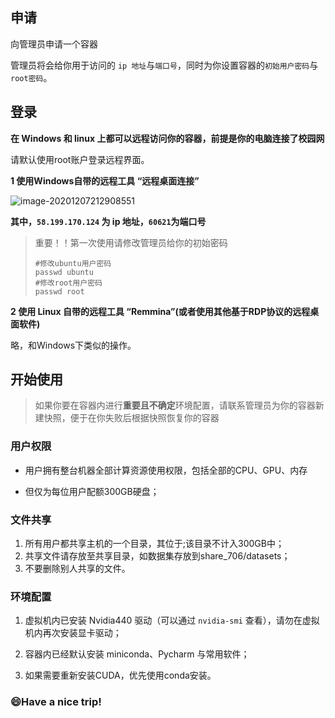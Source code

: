 ## 申请

向管理员申请一个容器

管理员将会给你用于访问的 `ip 地址`与`端口号`，同时为你设置容器的`初始用户密码`与`root密码`。



## 登录

**在 Windows 和 linux 上都可以远程访问你的容器，前提是你的电脑连接了校园网**

请默认使用root账户登录远程界面。

**1 使用Windows自带的远程工具 “远程桌面连接”**

![image-20201207212908551](E:\Typora图片\image-20201207212908551.png)

**其中，`58.199.170.124` 为 ip 地址，`60621`为端口号**

> 重要！！第一次使用请修改管理员给你的初始密码
>
> ```
> #修改ubuntu用户密码
> passwd ubuntu
> #修改root用户密码
> passwd root
> ```



**2 使用 Linux 自带的远程工具 “Remmina”(或者使用其他基于RDP协议的远程桌面软件)** 

略，和Windows下类似的操作。





## 开始使用

> 如果你要在容器内进行**重要且不确定**环境配置，请联系管理员为你的容器新建快照，便于在你失败后根据快照恢复你的容器

### 用户权限

- 用户拥有整台机器全部计算资源使用权限，包括全部的CPU、GPU、内存

- 但仅为每位用户配额300GB硬盘；



### 文件共享

1. 所有用户都共享主机的一个目录，其位于;该目录不计入300GB中；
2. 共享文件请存放至共享目录，如数据集存放到share_706/datasets；
3. 不要删除别人共享的文件。



### 环境配置

1. 虚拟机内已安装 Nvidia440 驱动（可以通过 `nvidia-smi` 查看），请勿在虚拟机内再次安装显卡驱动；

2. 容器内已经默认安装 miniconda、Pycharm 与常用软件；

3. 如果需要重新安装CUDA，优先使用conda安装。



### :smile:Have a nice trip!